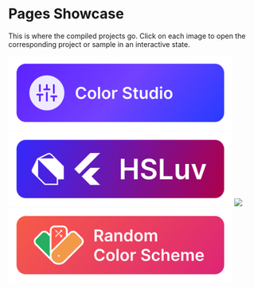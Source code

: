 # Pages Showcase

This is where the compiled projects go. Click on each image to open the corresponding project or sample in an interactive state.

[<img src="https://github.com/bernaferrari/color-studio/blob/master/assets/header.png" height="150">](https://bernaferrari.github.io/color-studio)
[<img src="https://github.com/bernaferrari/hsluv-dart/blob/master/assets/logo.png" height="150">](https://bernaferrari.github.io/hsluv-dart/)
[<img src="https://github.com/bernaferrari/ColorBlindnessFlutter/blob/main/assets/readme.png" height="150">](https://bernaferrari.github.io/ColorBlindnessFlutter/)
[<img src="https://github.com/bernaferrari/RandomColorScheme/blob/main/assets/readme.png" height="150">](https://bernaferrari.github.io/RandomColorScheme/)

